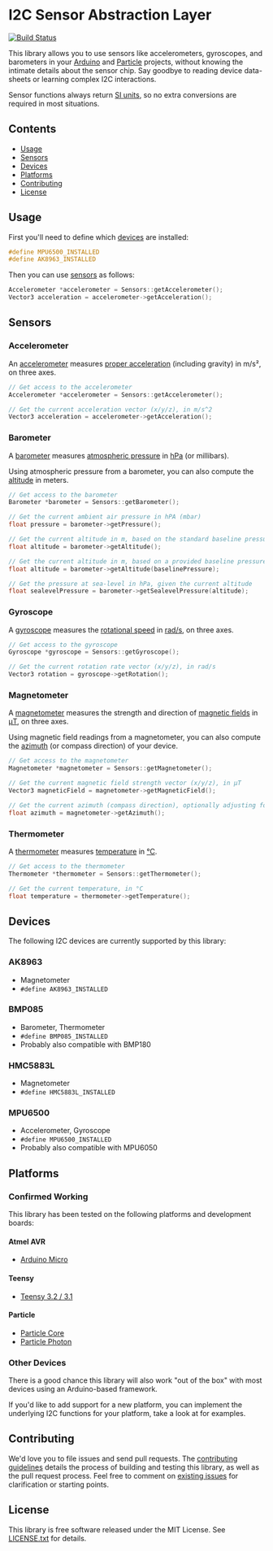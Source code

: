 # I2C Sensor Abstraction Layer

[![Build Status](https://travis-ci.org/loopj/i2c-sensor-hal.svg?branch=master)](https://travis-ci.org/loopj/i2c-sensor-hal)

This library allows you to use sensors like accelerometers, gyroscopes, and barometers in your [Arduino](https://www.arduino.cc/) and [Particle](https://www.particle.io/) projects, without knowing the intimate details about the sensor chip. Say goodbye to reading device data-sheets or learning complex I2C interactions.

Sensor functions always return [SI units](https://en.wikipedia.org/wiki/International_System_of_Units), so no extra conversions are required in most situations.

## Contents

- [Usage](#usage)
- [Sensors](#sensors)
- [Devices](#devices)
- [Platforms](#platforms)
- [Contributing](#contributing)
- [License](#license)


## Usage

First you'll need to define which [devices](#devices) are installed:

```c++
#define MPU6500_INSTALLED
#define AK8963_INSTALLED
```

Then you can use [sensors](#sensors) as follows:

```c++
Accelerometer *accelerometer = Sensors::getAccelerometer();
Vector3 acceleration = accelerometer->getAcceleration();
```


## Sensors

### Accelerometer

An [accelerometer](https://en.wikipedia.org/wiki/Accelerometer) measures [proper acceleration](https://en.wikipedia.org/wiki/Proper_acceleration) (including gravity) in m/s², on three axes.

```c++
// Get access to the accelerometer
Accelerometer *accelerometer = Sensors::getAccelerometer();

// Get the current acceleration vector (x/y/z), in m/s^2
Vector3 acceleration = accelerometer->getAcceleration();
```

### Barometer

A [barometer](https://en.wikipedia.org/wiki/Barometer) measures [atmospheric pressure](https://en.wikipedia.org/wiki/Atmospheric_pressure) in [hPa](https://en.wikipedia.org/wiki/Pascal_(unit)) (or millibars).

Using atmospheric pressure from a barometer, you can also compute the [altitude](https://en.wikipedia.org/wiki/Altitude) in meters.

```c++
// Get access to the barometer
Barometer *barometer = Sensors::getBarometer();

// Get the current ambient air pressure in hPA (mbar)
float pressure = barometer->getPressure();

// Get the current altitude in m, based on the standard baseline pressure
float altitude = barometer->getAltitude();

// Get the current altitude in m, based on a provided baseline pressure
float altitude = barometer->getAltitude(baselinePressure);

// Get the pressure at sea-level in hPa, given the current altitude
float sealevelPressure = barometer->getSealevelPressure(altitude);
```

### Gyroscope

A [gyroscope](https://en.wikipedia.org/wiki/Gyroscope) measures the [rotational speed](https://en.wikipedia.org/wiki/Rotational_speed) in [rad/s](https://en.wikipedia.org/wiki/Radian_per_second), on three axes.

```c++
// Get access to the gyroscope
Gyroscope *gyroscope = Sensors::getGyroscope();

// Get the current rotation rate vector (x/y/z), in rad/s
Vector3 rotation = gyroscope->getRotation();
```

### Magnetometer

A [magnetometer](https://en.wikipedia.org/wiki/Magnetometer) measures the strength and direction of [magnetic fields](https://en.wikipedia.org/wiki/Magnetic_field) in [μT](https://en.wikipedia.org/wiki/Tesla_(unit)), on three axes.

Using magnetic field readings from a magnetometer, you can also compute the [azimuth](https://en.wikipedia.org/wiki/Azimuth) (or compass direction) of your device.

```c++
// Get access to the magnetometer
Magnetometer *magnetometer = Sensors::getMagnetometer();

// Get the current magnetic field strength vector (x/y/z), in μT
Vector3 magneticField = magnetometer->getMagneticField();

// Get the current azimuth (compass direction), optionally adjusting for declination
float azimuth = magnetometer->getAzimuth();
```

### Thermometer

A [thermometer](https://en.wikipedia.org/wiki/Thermometer) measures [temperature](https://en.wikipedia.org/wiki/Temperature) in [°C](https://en.wikipedia.org/wiki/Celsius).

```c++
// Get access to the thermometer
Thermometer *thermometer = Sensors::getThermometer();

// Get the current temperature, in °C
float temperature = thermometer->getTemperature();
```


## Devices

The following I2C devices are currently supported by this library:

### AK8963

- Magnetometer
- `#define AK8963_INSTALLED`

### BMP085

- Barometer, Thermometer
- `#define BMP085_INSTALLED`
- Probably also compatible with BMP180

### HMC5883L

- Magnetometer
- `#define HMC5883L_INSTALLED`

### MPU6500

- Accelerometer, Gyroscope
- `#define MPU6500_INSTALLED`
- Probably also compatible with MPU6050


## Platforms

### Confirmed Working

This library has been tested on the following platforms and development boards:

#### Atmel AVR

- [Arduino Micro](https://www.arduino.cc/en/Main/ArduinoBoardMicro)

#### Teensy

- [Teensy 3.2 / 3.1](https://www.pjrc.com/teensy/teensy31.html)

#### Particle

- [Particle Core](https://docs.particle.io/datasheets/core-datasheet/)
- [Particle Photon](https://docs.particle.io/datasheets/photon-datasheet/)

### Other Devices

There is a good chance this library will also work "out of the box" with most devices using an Arduino-based framework.

If you'd like to add support for a new platform, you can implement the underlying I2C functions for your platform, take a look at  for examples.


## Contributing

We'd love you to file issues and send pull requests. The [contributing guidelines](CONTRIBUTING.md) details the process of building and testing this library, as well as the pull request process. Feel free to comment on [existing issues](https://github.com/loopj/i2cdevlib-hal/issues) for clarification or starting points.


## License

This library is free software released under the MIT License. See [LICENSE.txt](LICENSE.txt) for details.
